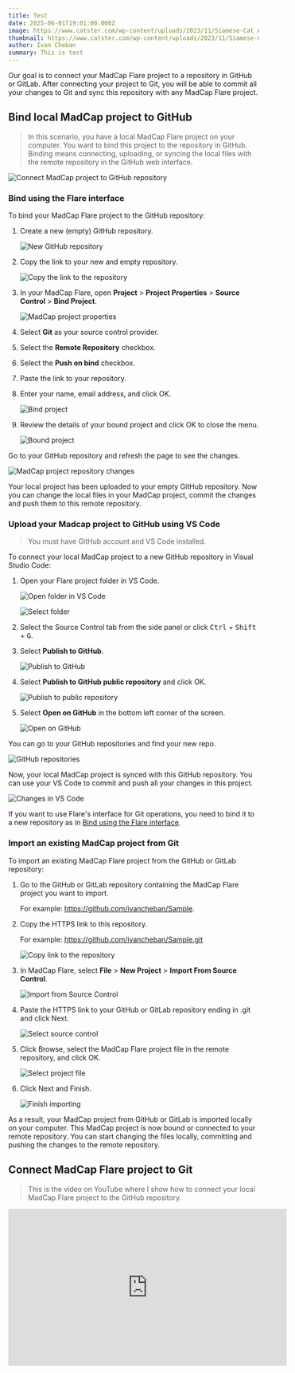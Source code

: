 ```yaml
---
title: Test
date: 2025-06-01T19:01:00.000Z
image: https://www.catster.com/wp-content/uploads/2023/11/Siamese-Cat_Andreas-LischkaPixabay.jpg.webp
thumbnail: https://www.catster.com/wp-content/uploads/2023/11/Siamese-Cat_Andreas-LischkaPixabay.jpg.webp
author: Ivan Cheban
summary: This is test
---
```

Our goal is to connect your MadCap Flare project to a repository in GitHub or GitLab. After connecting your project to Git, you will be able to commit all your changes to Git and sync this repository with any MadCap Flare project.

## Bind local MadCap project to GitHub

> In this scenario, you have a local MadCap Flare project on your computer. You want to bind this project to the repository in GitHub. Binding means connecting, uploading, or syncing the local files with the remote repository in the GitHub web interface.

![Connect MadCap project to GitHub repository](./img/flare-git.png)

### Bind using the Flare interface

To bind your MadCap Flare project to the GitHub repository:

1. Create a new (empty) GitHub repository.

   ![New GitHub repository](/uploads/Image.png)
2. Copy the link to your new and empty repository.

   ![Copy the link to the repository](./img/github-repo-link.png)
3. In your MadCap Flare, open **Project** > **Project Properties** > **Source Control** > **Bind Project**.

   ![MadCap project properties](./img/project-properties.png)
4. Select **Git** as your source control provider.
5. Select the **Remote Repository** checkbox.
6. Select the **Push on bind** checkbox.
7. Paste the link to your repository.
8. Enter your name, email address, and click OK.

   ![Bind project](./img/bind-project.png)
9. Review the details of your bound project and click OK to close the menu.

   ![Bound project](./img/bound-project.png)

Go to your GitHub repository and refresh the page to see the changes.

![MadCap project repository changes](./img/madcap-project-repo.png)

Your local project has been uploaded to your empty GitHub repository. Now you can change the local files in your MadCap project, commit the changes and push them to this remote repository.

### Upload your Madcap project to GitHub using VS Code

> You must have GitHub account and VS Code installed.

To connect your local MadCap project to a new GitHub repository in Visual Studio Code:

1. Open your Flare project folder in VS Code.

   ![Open folder in VS Code](./img/open-folder-vscode.png)

   ![Select folder](./img/select-folder.png)
2. Select the Source Control tab from the side panel or click <kbd>Ctrl</kbd> + <kbd>Shift</kbd> + <kbd>G</kbd>.
3. Select **Publish to GitHub**.

   ![Publish to GitHub](./img/publish-github.png)
4. Select **Publish to GitHub public repository** and click OK.

   ![Publish to public repository](./img/public-repo.png)
5. Select **Open on GitHub** in the bottom left corner of the screen.

   ![Open on GitHub](./img/open-github.png)

You can go to your GitHub repositories and find your new repo.

![GitHub repositories](./img/github-repos.png)

Now, your local MadCap project is synced with this GitHub repository. You can use your VS Code to commit and push all your changes in this project.

![Changes in VS Code](./img/changes-vscode.png)

If you want to use Flare's interface for Git operations, you need to bind it to a new repository as in [Bind using the Flare interface](#bind-using-the-flare-interface).

### Import an existing MadCap project from Git

To import an existing MadCap Flare project from the GitHub or GitLab repository:

1. Go to the GitHub or GitLab repository containing the MadCap Flare project you want to import.

   For example: https://github.com/ivancheban/Sample.
2. Copy the HTTPS link to this repository.

   For example: https://github.com/ivancheban/Sample.git

   ![Copy link to the repository](./img/copy-link.png)
3. In MadCap Flare, select **File** > **New Project** > **Import From Source Control**.

   ![Import from Source Control](./img/import-source-control.png)
4. Paste the HTTPS link to your GitHub or GitLab repository ending in .git and click Next.

   ![Select source control](./img/select-source-control.png)
5. Click Browse, select the MadCap Flare project file in the remote repository, and click OK.

   ![Select project file](./img/select-project-file.png)
6. Click Next and Finish.

   ![Finish importing](./img/finish-import.png)

As a result, your MadCap project from GitHub or GitLab is imported locally on your computer. This MadCap project is now bound or connected to your remote repository. You can start changing the files locally, committing and pushing the changes to the remote repository.

## Connect MadCap Flare project to Git

> This is the video on YouTube where I show how to connect your local MadCap Flare project to the GitHub repository.

<iframe width="560" height="315" src="https://www.youtube.com/embed/8TDqoyx_Wa8" frameborder="0" allow="accelerometer; autoplay; clipboard-write; encrypted-media; gyroscope; picture-in-picture" allowfullscreen></iframe>
